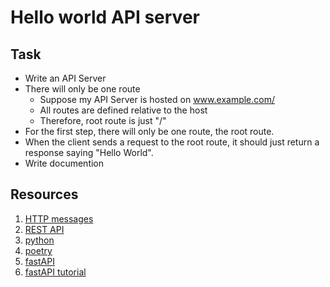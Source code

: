 # Hello world API server
## Task
- Write an API Server
- There will only be one route
  - Suppose my API Server is hosted on www.example.com/
  - All routes are defined relative to the host
  - Therefore, root route is just "/"
- For the first step, there will only be one route, the root route.
- When the client sends a request to the root route, it should
just return a response saying "Hello World".
- Write documention

## Resources
1. [HTTP messages](https://developer.mozilla.org/en-US/docs/Web/HTTP/Messages)
2. [REST API](https://www.geeksforgeeks.org/rest-api-introduction/)
3. [python](https://www.python.org/)
4. [poetry](https://python-poetry.org/)
5. [fastAPI](https://fastapi.tiangolo.com/)
6. [fastAPI tutorial](https://www.youtube.com/watch?v=XnYYwcOfcn8&list=PLqAmigZvYxIL9dnYeZEhMoHcoP4zop8-p)
